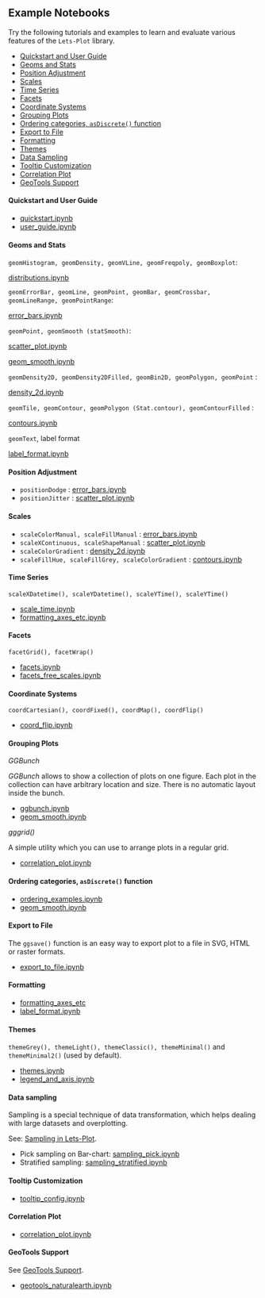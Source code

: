 ## Example Notebooks

Try the following tutorials and examples to learn and evaluate various features of the `Lets-Plot` library.

- [Quickstart and User Guide](#quickstart)
- [Geoms and Stats](#geoms_n_stats)
- [Position Adjustment](#pos)
- [Scales](#scales)
- [Time Series](#time-series)
- [Facets](#facets)
- [Coordinate Systems](#coord-sys)
- [Grouping Plots](#ggbunch)
- [Ordering categories, `asDiscrete()` function](#as_discrete)
- [Export to File](#export)
- [Formatting](#formatting)
- [Themes](#theme)
- [Data Sampling](#sampling)
- [Tooltip Customization](#tooltip)
- [Correlation Plot](#corrplot)
- [GeoTools Support](#geotools)

<a id="quickstart"></a>
#### Quickstart and User Guide

* [quickstart.ipynb](https://nbviewer.jupyter.org/github/JetBrains/lets-plot-kotlin/blob/master/docs/examples/jupyter-notebooks/quickstart.ipynb)
* [user_guide.ipynb](https://nbviewer.jupyter.org/github/JetBrains/lets-plot-kotlin/blob/master/docs/guide/user_guide.ipynb)

<a id="geoms_n_stats"></a>
#### Geoms and Stats

`geomHistogram, geomDensity, geomVLine, geomFreqpoly, geomBoxplot`:

[distributions.ipynb](https://nbviewer.jupyter.org/github/JetBrains/lets-plot-kotlin/blob/master/docs/examples/jupyter-notebooks/distributions.ipynb)

`geomErrorBar, geomLine, geomPoint, geomBar, geomCrossbar, geomLineRange, geomPointRange`:

[error_bars.ipynb](https://nbviewer.jupyter.org/github/JetBrains/lets-plot-kotlin/blob/master/docs/examples/jupyter-notebooks/error_bars.ipynb)

`geomPoint, geomSmooth (statSmooth)`:

[scatter_plot.ipynb](https://nbviewer.jupyter.org/github/JetBrains/lets-plot-kotlin/blob/master/docs/examples/jupyter-notebooks/scatter_plot.ipynb)

[geom_smooth.ipynb](https://nbviewer.jupyter.org/github/JetBrains/lets-plot-kotlin/blob/master/docs/examples/jupyter-notebooks/geom_smooth.ipynb)

`geomDensity2D, geomDensity2DFilled, geomBin2D, geomPolygon, geomPoint` :

[density_2d.ipynb](https://nbviewer.jupyter.org/github/JetBrains/lets-plot-kotlin/blob/master/docs/examples/jupyter-notebooks/density_2d.ipynb)

`geomTile, geomContour, geomPolygon (Stat.contour), geomContourFilled` :

[contours.ipynb](https://nbviewer.jupyter.org/github/JetBrains/lets-plot-kotlin/blob/master/docs/examples/jupyter-notebooks/contours.ipynb)

`geomText`, label format

[label_format.ipynb](https://nbviewer.jupyter.org/github/JetBrains/lets-plot-kotlin/blob/master/docs/examples/jupyter-notebooks/label_format.ipynb)


<a id="pos"></a>
#### Position Adjustment

* `positionDodge` : [error_bars.ipynb](https://nbviewer.jupyter.org/github/JetBrains/lets-plot-kotlin/blob/master/docs/examples/jupyter-notebooks/error_bars.ipynb)
* `positionJitter` : [scatter_plot.ipynb](https://nbviewer.jupyter.org/github/JetBrains/lets-plot-kotlin/blob/master/docs/examples/jupyter-notebooks/scatter_plot.ipynb)


<a id="scales"></a>
#### Scales

* `scaleColorManual, scaleFillManual` :
  [error_bars.ipynb](https://nbviewer.jupyter.org/github/JetBrains/lets-plot-kotlin/blob/master/docs/examples/jupyter-notebooks/error_bars.ipynb)
* `scaleXContinuous, scaleShapeManual` :
  [scatter_plot.ipynb](https://nbviewer.jupyter.org/github/JetBrains/lets-plot-kotlin/blob/master/docs/examples/jupyter-notebooks/scatter_plot.ipynb)
* `scaleColorGradient` : [density_2d.ipynb](https://nbviewer.jupyter.org/github/JetBrains/lets-plot-kotlin/blob/master/docs/examples/jupyter-notebooks/density_2d.ipynb)
* `scaleFillHue, scaleFillGrey, scaleColorGradient` : [contours.ipynb](https://nbviewer.jupyter.org/github/JetBrains/lets-plot-kotlin/blob/master/docs/examples/jupyter-notebooks/contours.ipynb)


<a id="time-series"></a>
#### Time Series

`scaleXDatetime(), scaleYDatetime(), scaleYTime(), scaleYTime()`

* [scale_time.ipynb](https://nbviewer.jupyter.org/github/JetBrains/lets-plot-kotlin/blob/master/docs/examples/jupyter-notebooks/scale_time.ipynb)
* [formatting_axes_etc.ipynb](https://nbviewer.jupyter.org/github/JetBrains/lets-plot-kotlin/blob/master/docs/examples/jupyter-notebooks/formatting_axes_etc.ipynb)


<a id="facets"></a>
#### Facets

`facetGrid(), facetWrap()`

* [facets.ipynb](https://nbviewer.jupyter.org/github/JetBrains/lets-plot-kotlin/blob/master/docs/examples/jupyter-notebooks/facets.ipynb)
* [facets_free_scales.ipynb](https://nbviewer.jupyter.org/github/JetBrains/lets-plot-kotlin/blob/master/docs/examples/jupyter-notebooks/facets_free_scales.ipynb)


<a id="coord-sys"></a>

#### Coordinate Systems

`coordCartesian(), coordFixed(), coordMap(), coordFlip()`

* [coord_flip.ipynb](https://nbviewer.jupyter.org/github/JetBrains/lets-plot-kotlin/blob/master/docs/examples/jupyter-notebooks/coord_flip.ipynb)


<a id="ggbunch"></a>
#### Grouping Plots

_GGBunch_

*GGBunch* allows to show a collection of plots on one figure. Each plot in the collection can have arbitrary location and
size. There is no automatic layout inside the bunch.

* [ggbunch.ipynb](https://nbviewer.jupyter.org/github/JetBrains/lets-plot-kotlin/blob/master/docs/examples/jupyter-notebooks/ggbunch.ipynb)
* [geom_smooth.ipynb](https://nbviewer.jupyter.org/github/JetBrains/lets-plot-kotlin/blob/master/docs/examples/jupyter-notebooks/geom_smooth.ipynb)

_gggrid()_

A simple utility which you can use to arrange plots in a regular grid.

* [correlation_plot.ipynb](https://nbviewer.jupyter.org/github/JetBrains/lets-plot-kotlin/blob/master/docs/examples/jupyter-notebooks/correlation_plot.ipynb)
                         

<a id="as_discrete"></a>

#### Ordering categories, `asDiscrete()` function
                          
* [ordering_examples.ipynb](https://nbviewer.jupyter.org/github/JetBrains/lets-plot-kotlin/blob/master/docs/examples/jupyter-notebooks/ordering_examples.ipynb)
* [geom_smooth.ipynb](https://nbviewer.jupyter.org/github/JetBrains/lets-plot-kotlin/blob/master/docs/examples/jupyter-notebooks/geom_smooth.ipynb)


<a id="export"></a>

#### Export to File

The `ggsave()` function is an easy way to export plot to a file in SVG, HTML or raster formats.

* [export_to_file.ipynb](https://nbviewer.jupyter.org/github/JetBrains/lets-plot-kotlin/blob/master/docs/examples/jupyter-notebooks/export_to_file.ipynb)

<a id="formatting"></a>

#### Formatting

* [formatting_axes_etc](https://nbviewer.jupyter.org/github/JetBrains/lets-plot-kotlin/blob/master/docs/examples/jupyter-notebooks/formatting_axes_etc.ipynb)
* [label_format.ipynb](https://nbviewer.jupyter.org/github/JetBrains/lets-plot-kotlin/blob/master/docs/examples/jupyter-notebooks/label_format.ipynb)

<a id="theme"></a>

#### Themes

`themeGrey(), themeLight(), themeClassic(), themeMinimal()` and `themeMinimal2()` (used by default).

* [themes.ipynb](https://nbviewer.jupyter.org/github/JetBrains/lets-plot-kotlin/blob/master/docs/examples/jupyter-notebooks/themes.ipynb)
* [legend_and_axis.ipynb](https://nbviewer.jupyter.org/github/JetBrains/lets-plot-kotlin/blob/master/docs/examples/jupyter-notebooks/legend_and_axis.ipynb)

<a id="sampling"></a>

#### Data sampling

Sampling is a special technique of data transformation, which helps dealing with large datasets and overplotting.

See: [Sampling in Lets-Plot](https://github.com/JetBrains/lets-plot-kotlin/blob/master/docs/sampling.md).

* Pick sampling on
  Bar-chart: [sampling_pick.ipynb](https://nbviewer.jupyter.org/github/JetBrains/lets-plot-kotlin/blob/master/docs/examples/jupyter-notebooks/sampling_pick.ipynb)
* Stratified
  sampling: [sampling_stratified.ipynb](https://nbviewer.jupyter.org/github/JetBrains/lets-plot-kotlin/blob/master/docs/examples/jupyter-notebooks/sampling_stratified.ipynb)

<a id="tooltip"></a>

#### Tooltip Customization

* [tooltip_config.ipynb](https://nbviewer.jupyter.org/github/JetBrains/lets-plot-kotlin/blob/master/docs/examples/jupyter-notebooks/tooltip_config.ipynb)

<a id="corrplot"></a>

#### Correlation Plot

* [correlation_plot.ipynb](https://nbviewer.jupyter.org/github/JetBrains/lets-plot-kotlin/blob/master/docs/examples/jupyter-notebooks/correlation_plot.ipynb)

<a id="geotools"></a>

#### GeoTools Support

See [GeoTools Support](https://github.com/JetBrains/lets-plot-kotlin/blob/master/docs/geotools.md).

* [geotools_naturalearth.ipynb](https://nbviewer.jupyter.org/github/JetBrains/lets-plot-kotlin/blob/master/docs/examples/jupyter-notebooks/geotools_naturalearth.ipynb)
